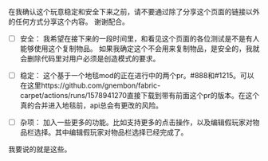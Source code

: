 在我确认这个玩意稳定和安全下来之前，请不要通过除了分享这个页面的链接以外的任何方式分享这个内容。
谢谢配合。


- [ ] 安全：
我希望在接下来的一段时间里，和看见这个页面的各位测试是不是有人能够使用这个复制物品。
如果我确定这个不会用来复制物品，是安全的，我就会删除代码里对用户必须是创造模式的要求。

- [ ] 稳定：
这个基于一个地毯mod的正在进行中的两个pr。#888和#1215。可以在这里https://github.com/gnembon/fabric-carpet/actions/runs/1578941270直接下载到带有前面这个pr的版本。在这个真的合并进入地毯前，api总会有更改的风险。

- [ ] 杂项：
加入一些更多的功能。比如支持更多的点击操作，以及编辑假玩家对物品栏选择。其中编辑假玩家对物品栏选择已经完成了。


我要说的就是这些。